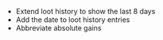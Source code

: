 
- Extend loot history to show the last 8 days
- Add the date to loot history entries
- Abbreviate absolute gains
